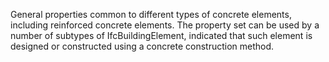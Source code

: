 ﻿General properties common to different types of concrete elements, including reinforced concrete elements. The property set can be used by a number of subtypes of IfcBuildingElement, indicated that such element is designed or constructed using a concrete construction method.